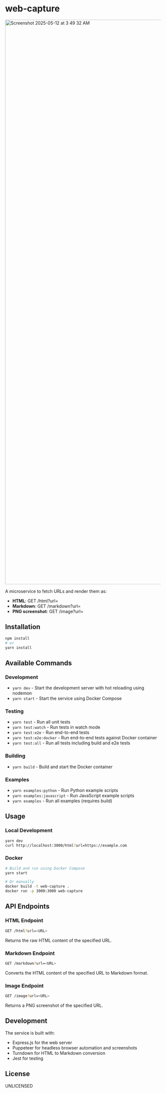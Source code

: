 # web-capture

<img width="1824" alt="Screenshot 2025-05-12 at 3 49 32 AM" src="https://github.com/user-attachments/assets/cbf63dec-7dcd-40e7-9d5d-eddc49fe6169" />

A microservice to fetch URLs and render them as:

- **HTML**: GET /html?url=<URL>
- **Markdown**: GET /markdown?url=<URL>
- **PNG screenshot**: GET /image?url=<URL>

## Installation

```bash
npm install
# or
yarn install
```

## Available Commands

### Development
- `yarn dev` - Start the development server with hot reloading using nodemon
- `yarn start` - Start the service using Docker Compose

### Testing
- `yarn test` - Run all unit tests
- `yarn test:watch` - Run tests in watch mode
- `yarn test:e2e` - Run end-to-end tests
- `yarn test:e2e:docker` - Run end-to-end tests against Docker container
- `yarn test:all` - Run all tests including build and e2e tests

### Building
- `yarn build` - Build and start the Docker container

### Examples
- `yarn examples:python` - Run Python example scripts
- `yarn examples:javascript` - Run JavaScript example scripts
- `yarn examples` - Run all examples (requires build)

## Usage

### Local Development
```bash
yarn dev
curl http://localhost:3000/html?url=https://example.com
```

### Docker
```bash
# Build and run using Docker Compose
yarn start

# Or manually
docker build -t web-capture .
docker run -p 3000:3000 web-capture
```

## API Endpoints

### HTML Endpoint
```bash
GET /html?url=<URL>
```
Returns the raw HTML content of the specified URL.

### Markdown Endpoint
```bash
GET /markdown?url=<URL>
```
Converts the HTML content of the specified URL to Markdown format.

### Image Endpoint
```bash
GET /image?url=<URL>
```
Returns a PNG screenshot of the specified URL.

## Development

The service is built with:
- Express.js for the web server
- Puppeteer for headless browser automation and screenshots
- Turndown for HTML to Markdown conversion
- Jest for testing

## License

UNLICENSED
